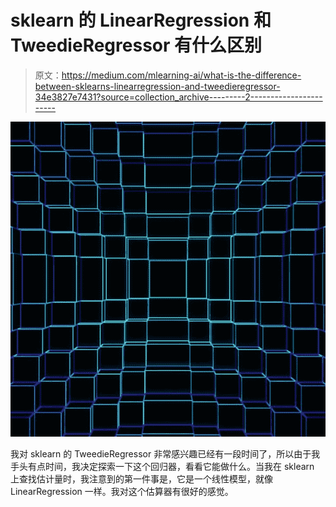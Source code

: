 # sklearn 的 LinearRegression 和 TweedieRegressor 有什么区别

> 原文：<https://medium.com/mlearning-ai/what-is-the-difference-between-sklearns-linearregression-and-tweedieregressor-34e3827e7431?source=collection_archive---------2----------------------->

![](img/635c3dc82e698113fbb8262b3b9b7cda.png)

我对 sklearn 的 TweedieRegressor 非常感兴趣已经有一段时间了，所以由于我手头有点时间，我决定探索一下这个回归器，看看它能做什么。当我在 sklearn 上查找估计量时，我注意到的第一件事是，它是一个线性模型，就像 LinearRegression 一样。我对这个估算器有很好的感觉。